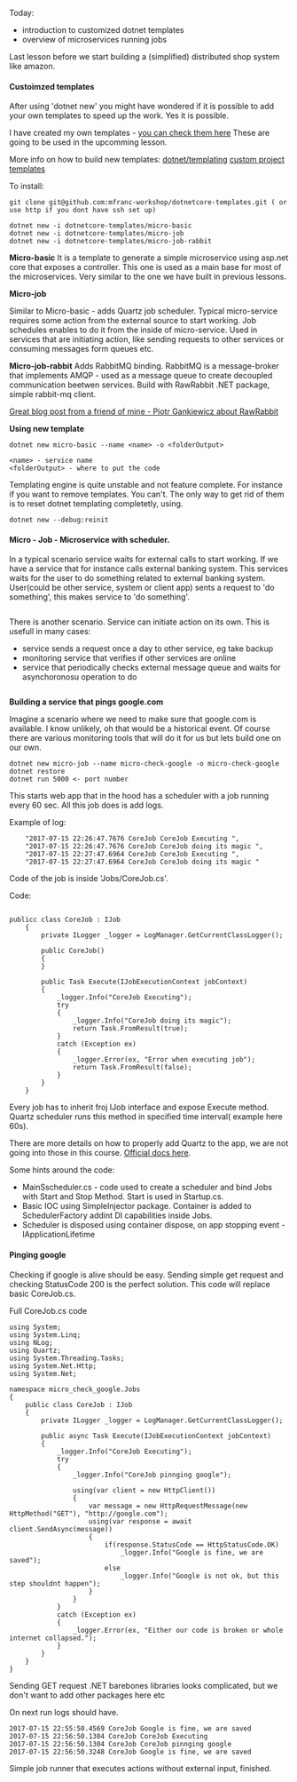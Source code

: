 Today:
- introduction to customized dotnet templates
- overview of microservices running jobs

Last lesson before we start building a (simplified) distributed shop system like amazon. 

#### Custoimzed templates

After using 'dotnet new' you might have wondered if it is possible to add your own templates to speed up the work. Yes it is possible. 

I have created my own templates - [you can check them here][0]
These are going to be used in the upcomming lesson.

More info on how to build new templates:
[dotnet/templating][1]
[custom project templates][2]

To install:

```
git clone git@github.com:mfranc-workshop/dotnetcore-templates.git ( or use http if you dont have ssh set up)

dotnet new -i dotnetcore-templates/micro-basic
dotnet new -i dotnetcore-templates/micro-job
dotnet new -i dotnetcore-templates/micro-job-rabbit
```

**Micro-basic**
It is a template to generate a simple microservice using asp.net core that exposes a controller. This one is used as a main base for most of the microservices. Very similar to the one we have built in previous lessons.

**Micro-job**

Similar to Micro-basic - adds Quartz job scheduler. Typical micro-service requires some action from the external source to start working. Job schedules enables to do it from the inside of micro-service. Used in services that are initiating action, like sending requests to other services or consuming messages form queues etc.

**Micro-job-rabbit**
Adds RabbitMQ binding. RabbitMQ is a message-broker that implements AMQP - used as a message queue to create decoupled communication beetwen services. Build with RawRabbit .NET package, simple rabbit-mq client.

[Great blog post from a friend of mine - Piotr Gankiewicz about RawRabbit][3]

**Using new template**
```
dotnet new micro-basic --name <name> -o <folderOutput>

<name> - service name 
<folderOutput> - where to put the code
```

Templating engine is quite unstable and not feature complete. For instance if you want to remove templates. You can't. The only way to get rid of them is to reset dotnet templating completetly, using.

```
dotnet new --debug:reinit
```


#### Micro - Job - Microservice with scheduler.

In a typical scenario service waits for external calls to start working. If we have a service that for instance calls external banking system. This services waits for the user to do something related to external banking system. User(could be other service, system or client app) sents a request to 'do something', this makes service to 'do something'.

<image endpoint initiate action>

There is another scenario. Service can initiate action on its own. This is usefull in many cases:

- service sends a request once a day to other service, eg take backup
- monitoring service that verifies if other services are online
- service that periodically checks external message queue and waits for asynchoronosu operation to do

<image of scheduled service>

**Building a service that pings google.com**

Imagine a scenario where we need to make sure that google.com is available. I know unlikely, oh that would be a historical event. Of course there are various monitoring tools that will do it for us but lets build one on our own.

```
dotnet new micro-job --name micro-check-google -o micro-check-google
dotnet restore
dotnet run 5000 <- port number
```

This starts web app that in the hood has a scheduler with a job running every 60 sec. All this job does is add logs.

Example of log:

```
    "2017-07-15 22:26:47.7676 CoreJob CoreJob Executing ", 
    "2017-07-15 22:26:47.7676 CoreJob CoreJob doing its magic ", 
    "2017-07-15 22:27:47.6964 CoreJob CoreJob Executing ", 
    "2017-07-15 22:27:47.6964 CoreJob CoreJob doing its magic "
```

Code of the job is inside 'Jobs/CoreJob.cs'.

Code:

```

publicc class CoreJob : IJob
    {
        private ILogger _logger = LogManager.GetCurrentClassLogger();

        public CoreJob()
        {
        }

        public Task Execute(IJobExecutionContext jobContext)
        {
            _logger.Info("CoreJob Executing");
            try
            {
                _logger.Info("CoreJob doing its magic");
                return Task.FromResult(true);
            }
            catch (Exception ex)
            {
                _logger.Error(ex, "Error when executing job");
                return Task.FromResult(false);
            }
        }
    }
```

Every job has to inherit froj IJob interface and expose Execute method. Quartz scheduler runs this method in specified time interval( example here 60s).

There are more details on how to properly add Quartz to the app, we are not going into those in this course. [Official docs here][4].

Some hints around the code:
- MainSscheduler.cs - code used to create a scheduler and bind Jobs with Start and Stop Method. Start is used in Startup.cs.
- Basic IOC using SimpleInjector package. Container is added to SchedulerFactory addint DI capabilities inside Jobs.
- Scheduler is disposed using container dispose, on app stopping event - IApplicationLifetime

#### Pinging google

Checking if google is alive should be easy. Sending simple get request and checking StatusCode 200 is the perfect solution. This code will replace basic CoreJob.cs.


Full CoreJob.cs code

```
using System;
using System.Linq;
using NLog;
using Quartz;
using System.Threading.Tasks;
using System.Net.Http;
using System.Net;

namespace micro_check_google.Jobs
{
    public class CoreJob : IJob
    {
        private ILogger _logger = LogManager.GetCurrentClassLogger();

        public async Task Execute(IJobExecutionContext jobContext)
        {
            _logger.Info("CoreJob Executing");
            try
            {
                _logger.Info("CoreJob pinnging google");

                using(var client = new HttpClient())
                {
                    var message = new HttpRequestMessage(new HttpMethod("GET"), "http://google.com");
                    using(var response = await client.SendAsync(message))
                    {
                        if(response.StatusCode == HttpStatusCode.OK)
                            _logger.Info("Google is fine, we are saved");
                        else
                            _logger.Info("Google is not ok, but this step shouldnt happen");
                    }
                }
            }
            catch (Exception ex)
            {
                _logger.Error(ex, "Either our code is broken or whole internet collapsed.");
            }
        }
    }
}
```

Sending GET request .NET barebones libraries looks complicated, but we don't want to add other packages here etc


On next run logs should have.


```
2017-07-15 22:55:50.4569 CoreJob Google is fine, we are saved 
2017-07-15 22:56:50.1304 CoreJob CoreJob Executing 
2017-07-15 22:56:50.1304 CoreJob CoreJob pinnging google 
2017-07-15 22:56:50.3248 CoreJob Google is fine, we are saved 
```

Simple job runner that executes actions without external input, finished.


[0]: https://github.com/mfranc-workshop/dotnetcore-templates
[1]: https://github.com/dotnet/templating
[2]: https://rehansaeed.com/custom-project-templates-using-dotnet-new/
[3]: http://piotrgankiewicz.com/2016/10/31/net-core-rabbitmq-rawrabbit/
[4]: https://github.com/quartznet/quartznet
